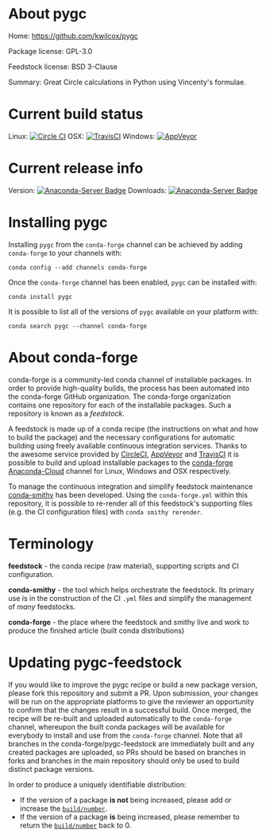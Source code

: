 About pygc
==========

Home: https://github.com/kwilcox/pygc

Package license: GPL-3.0

Feedstock license: BSD 3-Clause

Summary: Great Circle calculations in Python using Vincenty's formulae.



Current build status
====================

Linux: [![Circle CI](https://circleci.com/gh/conda-forge/pygc-feedstock.svg?style=shield)](https://circleci.com/gh/conda-forge/pygc-feedstock)
OSX: [![TravisCI](https://travis-ci.org/conda-forge/pygc-feedstock.svg?branch=master)](https://travis-ci.org/conda-forge/pygc-feedstock)
Windows: [![AppVeyor](https://ci.appveyor.com/api/projects/status/github/conda-forge/pygc-feedstock?svg=True)](https://ci.appveyor.com/project/conda-forge/pygc-feedstock/branch/master)

Current release info
====================
Version: [![Anaconda-Server Badge](https://anaconda.org/conda-forge/pygc/badges/version.svg)](https://anaconda.org/conda-forge/pygc)
Downloads: [![Anaconda-Server Badge](https://anaconda.org/conda-forge/pygc/badges/downloads.svg)](https://anaconda.org/conda-forge/pygc)

Installing pygc
===============

Installing `pygc` from the `conda-forge` channel can be achieved by adding `conda-forge` to your channels with:

```
conda config --add channels conda-forge
```

Once the `conda-forge` channel has been enabled, `pygc` can be installed with:

```
conda install pygc
```

It is possible to list all of the versions of `pygc` available on your platform with:

```
conda search pygc --channel conda-forge
```


About conda-forge
=================

conda-forge is a community-led conda channel of installable packages.
In order to provide high-quality builds, the process has been automated into the
conda-forge GitHub organization. The conda-forge organization contains one repository
for each of the installable packages. Such a repository is known as a *feedstock*.

A feedstock is made up of a conda recipe (the instructions on what and how to build
the package) and the necessary configurations for automatic building using freely
available continuous integration services. Thanks to the awesome service provided by
[CircleCI](https://circleci.com/), [AppVeyor](http://www.appveyor.com/)
and [TravisCI](https://travis-ci.org/) it is possible to build and upload installable
packages to the [conda-forge](https://anaconda.org/conda-forge)
[Anaconda-Cloud](http://docs.anaconda.org/) channel for Linux, Windows and OSX respectively.

To manage the continuous integration and simplify feedstock maintenance
[conda-smithy](http://github.com/conda-forge/conda-smithy) has been developed.
Using the ``conda-forge.yml`` within this repository, it is possible to re-render all of
this feedstock's supporting files (e.g. the CI configuration files) with ``conda smithy rerender``.


Terminology
===========

**feedstock** - the conda recipe (raw material), supporting scripts and CI configuration.

**conda-smithy** - the tool which helps orchestrate the feedstock.
                   Its primary use is in the construction of the CI ``.yml`` files
                   and simplify the management of *many* feedstocks.

**conda-forge** - the place where the feedstock and smithy live and work to
                  produce the finished article (built conda distributions)


Updating pygc-feedstock
=======================

If you would like to improve the pygc recipe or build a new
package version, please fork this repository and submit a PR. Upon submission,
your changes will be run on the appropriate platforms to give the reviewer an
opportunity to confirm that the changes result in a successful build. Once
merged, the recipe will be re-built and uploaded automatically to the
`conda-forge` channel, whereupon the built conda packages will be available for
everybody to install and use from the `conda-forge` channel.
Note that all branches in the conda-forge/pygc-feedstock are
immediately built and any created packages are uploaded, so PRs should be based
on branches in forks and branches in the main repository should only be used to
build distinct package versions.

In order to produce a uniquely identifiable distribution:
 * If the version of a package **is not** being increased, please add or increase
   the [``build/number``](http://conda.pydata.org/docs/building/meta-yaml.html#build-number-and-string).
 * If the version of a package **is** being increased, please remember to return
   the [``build/number``](http://conda.pydata.org/docs/building/meta-yaml.html#build-number-and-string)
   back to 0.
